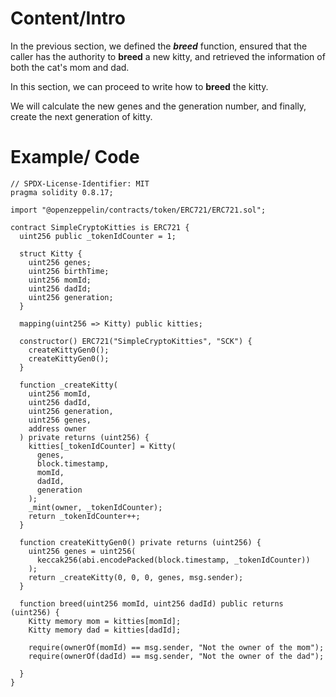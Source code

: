 # Content/Intro

In the previous section, we defined the ***breed*** function, ensured that the caller has the authority to **breed** a new kitty, and retrieved the information of both the cat's mom and dad.

In this section, we can proceed to write how to **breed** the kitty. 

We will calculate the new genes and the generation number, and finally, create the next generation of kitty.

# Example/ Code

```solidity
// SPDX-License-Identifier: MIT
pragma solidity 0.8.17;

import "@openzeppelin/contracts/token/ERC721/ERC721.sol";

contract SimpleCryptoKitties is ERC721 {
  uint256 public _tokenIdCounter = 1;

  struct Kitty {
    uint256 genes;
    uint256 birthTime;
    uint256 momId;
    uint256 dadId;
    uint256 generation;
  }

  mapping(uint256 => Kitty) public kitties;

  constructor() ERC721("SimpleCryptoKitties", "SCK") {
    createKittyGen0();
    createKittyGen0();
  }

  function _createKitty(
    uint256 momId,
    uint256 dadId,
    uint256 generation,
    uint256 genes,
    address owner
  ) private returns (uint256) {
    kitties[_tokenIdCounter] = Kitty(
      genes,
      block.timestamp,
      momId,
      dadId,
      generation
    );
    _mint(owner, _tokenIdCounter);
    return _tokenIdCounter++;
  }

  function createKittyGen0() private returns (uint256) {
    uint256 genes = uint256(
      keccak256(abi.encodePacked(block.timestamp, _tokenIdCounter))
    );
    return _createKitty(0, 0, 0, genes, msg.sender);
  }

  function breed(uint256 momId, uint256 dadId) public returns (uint256) {
    Kitty memory mom = kitties[momId];
    Kitty memory dad = kitties[dadId];

    require(ownerOf(momId) == msg.sender, "Not the owner of the mom");
    require(ownerOf(dadId) == msg.sender, "Not the owner of the dad");
 
  }
}
```